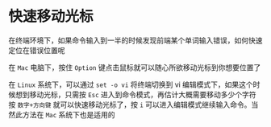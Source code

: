 # 快速移动光标

在终端环境下，如果命令输入到一半的时候发现前端某个单词输入错误，如何快速定位在错误位置呢

在 `Mac` 电脑下，按住 `Option` 键点击鼠标就可以随心所欲移动光标到你想要位置了



在 `Linux` 系统下，可以通过 `set -o vi` 将终端切换到 vi 编辑模式下，如果这个时候想到移动光标，只需按 `Esc` 进入到命令模式，再估计大概需要移动多少个字符按 `数字+方向键` 就可以快速移动光标了，按 `i` 可以进入编辑模式继续输入命令。当然此方法在 `Mac` 系统下也是适用的